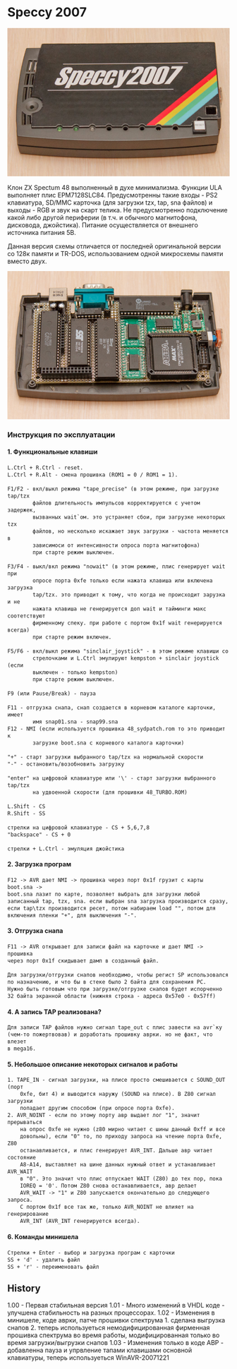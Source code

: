 # Speccy 2007

<img src="images/speccy2007_2.jpg"/>

Клон ZX Spectum 48 выполненный в духе минимализма. Функции ULA выполняет плис EPM7128SLC84. Предусмотренны такие входы - PS2 клавиатура, SD/MMC карточка (для загрузки tzx, tap, sna файлов) и выходы - RGB и звук на скарт телика. Не предусмотренно подключение какой либо другой периферии (в т.ч. и обычного магнитофона, дисковода, джойстика). Питание осуществляется от внешнего источника питания 5В.

Данная версия схемы отличается от последней оригинальной версии со 128к памяти и TR-DOS, использованием одной микросхемы памяти вместо двух.

<img src="images/speccy2007_1.jpg"/>

### Инструкция по эксплуатации

#### 1. Функциональные клавиши

	L.Ctrl + R.Ctrl - reset.
	L.Ctrl + R.Alt - смена прошивка (ROM1 = 0 / ROM1 = 1).

	F1/F2 - вкл/выкл режима "tape_precise" (в этом режиме, при загрузке tap/tzx
			файлов длительность импульсов корректируется с учетом задержек,
			вызванных wait`ом. это устраняет сбои, при загрузке некоторых tzx
			файлов, но несколько искажает звук загрузки - частота меняется в
			зависимоси от интенсивности опроса порта магнитофона)
			при старте режим выключен.

	F3/F4 - выкл/вкл режима "nowait" (в этом режиме, плис генерирует wait при
			опросе порта 0xfe только если нажата клавиша или включена загрузка
			tap/tzx. это приводит к тому, что когда не происходит зарузка и не
			нажата клавиша не генерируется доп wait и тайминги макс соотетствуют
			фирменному спеку. при работе с портом 0x1f wait генерируется всегда)
			при старте режим включен.

	F5/F6 - вкл/выкл режима "sinclair_joystick" - в этом режиме клавиши со
			стрелочками и L.Ctrl эмулируют kempston + sinclair joystick (если
			выключен - только kempston)
			при старте режим выключен.

	F9 (или Pause/Break) - пауза

	F11 - отгрузка снапа, снап создается в корневом каталоге карточки, имеет
			имя snap01.sna - snap99.sna
	F12 - NMI (если используется прошивка 48_sydpatch.rom то это приводит к
			загрузке boot.sna с корневого каталога карточки)

	"+" - старт загрузки выбранного tap/tzx на нормальной скорости
	"-" - остановить/возобновить загрузку

	"enter" на цифровой клавиатуре или '\' - старт загрузки выбранного tap/tzx
			на удвоенной скорости (для прошивки 48_TURBO.ROM)

	L.Shift - CS
	R.Shift - SS

	стрелки на цифровой клавиатуре - CS + 5,6,7,8
	"backspace" - CS + 0

	стрелки + L.Ctrl - эмуляция джойстика

#### 2. Загрузка програм

	F12 -> AVR дает NMI -> прошивка через порт 0x1f грузит с карты boot.sna ->
	boot.sna лазит по карте, позволяет выбрать для загрузки любой
	записанный tap, tzx, sna. если выбран sna загрузка производится сразу,
	если tap\tzx производится ресет, потом набираем load "", потом для
	включения пленки "+", для выключения "-".

#### 3. Отгрузка снапа

	F11 -> AVR открывает для записи файл на карточке и дает NMI -> прошивка
	через порт 0x1f скидывает дамп в созданный файл.

	Для загрузки/отгрузки снапов необходимо, чтобы регист SP использовался
	по назначению, и что бы в стеке было 2 байта для сохранения PC.
	Нужно быть готовым что при загрузке/отгрузке снапов будет испорченно
	32 байта экранной области (нижняя строка - адреса 0x57e0 - 0x57ff)

#### 4. А запись TAP реализована?

	Для записи TAP файлов нужно сигнал tape_out c плис завести на avr`ку
	(чем-то пожертвовав) и доработать прошивку аврки. но не факт, что влезет
	в mega16.

#### 5. Небольшое описание некоторых сигналов и работы

	1. TAPE_IN - сигнал загрузки, на плисе просто смешивается с SOUND_OUT (порт
		0xfe, бит 4) и выводится наружу (SOUND на плисе). В Z80 сигнал загрузки
		попадает другим способом (при опросе порта 0xfe).
	2. AVR_NOINT - если по этому порту авр выдает лог "1", значит прерываться
		на опрос 0xfe не нужно (z80 мирно читает с шины данный 0xff и все
		довольны), если "0" то, по приходу запроса на чтение порта 0xfe, Z80
		останавливается, и плис генерирует AVR_INT. Дальше авр читает состояние
		A8-A14, выставляет на шине данных нужный ответ и устанавливает AVR_WAIT
		в "0". Это значит что плис отпускает WAIT (Z80) до тех пор, пока
		IOREQ = '0'. Потом Z80 снова останавливается, авр делает
		AVR_WAIT -> "1" и Z80 запускается окончательно до следующего запроса.
		С портом 0x1f все так же, только AVR_NOINT не влияет на генерирование
		AVR_INT (AVR_INT генерируется всегда).

#### 6. Команды минишела

	Стрелки + Enter - выбор и загрузка програм с карточки
	SS + 'd' - удалить файл
	SS + 'r' - переименовать файл

## History

  1.00 - Первая стабильная версия
  1.01 - Много изменений в VHDL коде - улучшена стабильность на разных процессорах.
  1.02 - Изменения в минишеле, коде аврки, патче прошивки спектрума
		1. сделана выгрузка снапов
		2. теперь используеться немодифицированная фирменная прошивка спектрума
			во время работы, модифицированная только во время загрузки/выгрузки
			снапов
  1.03 - Изменения только в коде АВР - добавленна пауза и упрвление тапами
		клавишами основной клавиатуры, теперь используеться WinAVR-20071221
